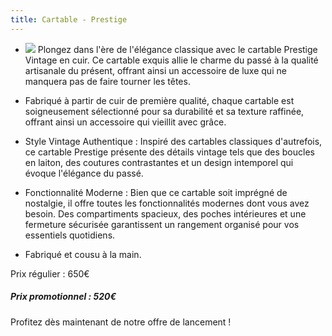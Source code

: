 ```yaml
---
title: Cartable - Prestige
---
```


* ![](/cartable-prestige.jpg)
  Plongez dans l'ère de l'élégance classique avec le cartable Prestige Vintage en cuir. Ce cartable exquis allie le charme du passé à la qualité artisanale du présent, offrant ainsi un accessoire de luxe qui ne manquera pas de faire tourner les têtes.

* Fabriqué à partir de cuir de première qualité, chaque cartable est soigneusement sélectionné pour sa durabilité et sa texture raffinée, offrant ainsi un accessoire qui vieillit avec grâce.
* Style Vintage Authentique : Inspiré des cartables classiques d'autrefois, ce cartable Prestige présente des détails vintage tels que des boucles en laiton, des coutures contrastantes et un design intemporel qui évoque l'élégance du passé.
* Fonctionnalité Moderne : Bien que ce cartable soit imprégné de nostalgie, il offre toutes les fonctionnalités modernes dont vous avez besoin. Des compartiments spacieux, des poches intérieures et une fermeture sécurisée garantissent un rangement organisé pour vos essentiels quotidiens.
* Fabriqué et cousu à la main.


Prix régulier : 650€

##### &#xA;Prix promotionnel : 520€

Profitez dès maintenant de notre offre de lancement !

